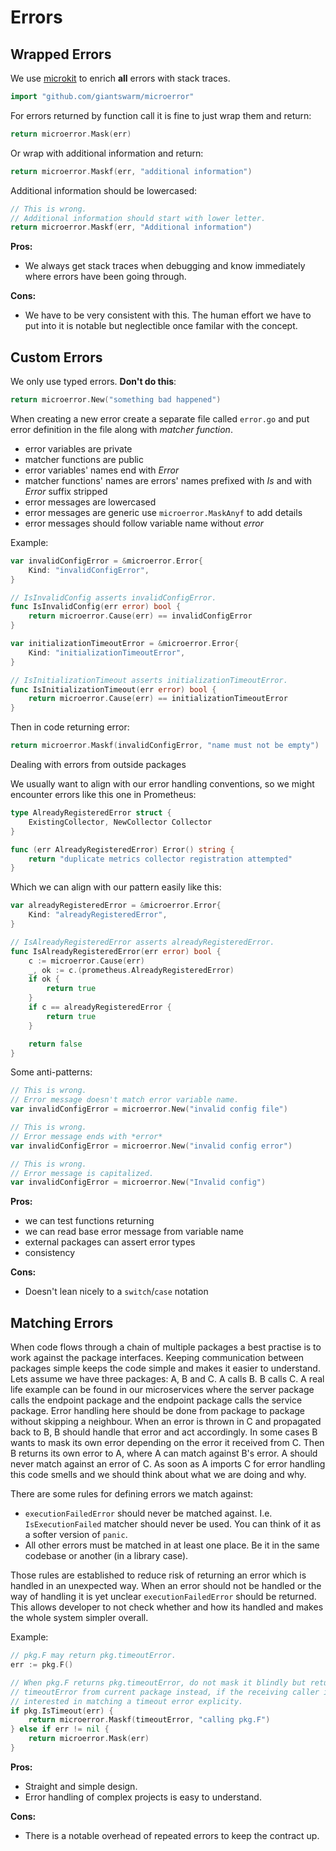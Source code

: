 # Errors


## Wrapped Errors

We use [microkit] to enrich **all** errors with stack traces.

```go
import "github.com/giantswarm/microerror"
```

For errors returned by function call it is fine to just wrap them and return:

```go
return microerror.Mask(err)
```

Or wrap with additional information and return:

```go
return microerror.Maskf(err, "additional information")
```

Additional information should be lowercased:

```go
// This is wrong.
// Additional information should start with lower letter.
return microerror.Maskf(err, "Additional information")
```

**Pros:**

- We always get stack traces when debugging and know immediately where errors
  have been going through.

**Cons:**

- We have to be very consistent with this. The human effort we have to put into
  it is notable but neglectible once familar with the concept.


## Custom Errors

We only use typed errors. **Don't do this**:

```go
return microerror.New("something bad happened")
```

When creating a new error create a separate file called `error.go` and put
error definition in the file along with *matcher function*.

- error variables are private
- matcher functions are public
- error variables' names end with *Error*
- matcher functions' names are errors' names prefixed with *Is* and with
  *Error* suffix stripped
- error messages are lowercased
- error messages are generic use `microerror.MaskAnyf` to add details
- error messages should follow variable name without *error*

Example:

```go
var invalidConfigError = &microerror.Error{
	Kind: "invalidConfigError",
}

// IsInvalidConfig asserts invalidConfigError.
func IsInvalidConfig(err error) bool {
	return microerror.Cause(err) == invalidConfigError
}

var initializationTimeoutError = &microerror.Error{
	Kind: "initializationTimeoutError",
}

// IsInitializationTimeout asserts initializationTimeoutError.
func IsInitializationTimeout(err error) bool {
	return microerror.Cause(err) == initializationTimeoutError
}
```

Then in code returning error:

```go
return microerror.Maskf(invalidConfigError, "name must not be empty")
```

Dealing with errors from outside packages

We usually want to align with our error handling conventions, so we might encounter errors like this one in Prometheus:

```go
type AlreadyRegisteredError struct {
	ExistingCollector, NewCollector Collector
}

func (err AlreadyRegisteredError) Error() string {
	return "duplicate metrics collector registration attempted"
}
```

Which we can align with our pattern easily like this:

```go
var alreadyRegisteredError = &microerror.Error{
	Kind: "alreadyRegisteredError",
}

// IsAlreadyRegisteredError asserts alreadyRegisteredError.
func IsAlreadyRegisteredError(err error) bool {
	c := microerror.Cause(err)
	_, ok := c.(prometheus.AlreadyRegisteredError)
	if ok {
		return true
	}
	if c == alreadyRegisteredError {
		return true
	}

	return false
}
```

Some anti-patterns:

```go
// This is wrong.
// Error message doesn't match error variable name.
var invalidConfigError = microerror.New("invalid config file")

// This is wrong.
// Error message ends with *error*
var invalidConfigError = microerror.New("invalid config error")

// This is wrong.
// Error message is capitalized.
var invalidConfigError = microerror.New("Invalid config")
```

**Pros:**

- we can test functions returning
- we can read base error message from variable name
- external packages can assert error types
- consistency

**Cons:**

- Doesn't lean nicely to a `switch`/`case` notation

[microkit]: https://github.com/giantswarm/microkit

## Matching Errors

When code flows through a chain of multiple packages a best practise is to work
against the package interfaces. Keeping communication between packages simple
keeps the code simple and makes it easier to understand. Lets assume we have
three packages: A, B and C. A calls B. B calls C. A real life example can be
found in our microservices where the server package calls the endpoint package
and the endpoint package calls the service package. Error handling here should
be done from package to package without skipping a neighbour. When an error is
thrown in C and propagated back to B, B should handle that error and act
accordingly. In some cases B wants to mask its own error depending on the error
it received from C. Then B returns its own error to A, where A can match against
B's error. A should never match against an error of C. As soon as A imports C
for error handling this code smells and we should think about what we are doing
and why.

There are some rules for defining errors we match against:

- `executionFailedError` should never be matched against. I.e.
  `IsExecutionFailed` matcher should never be used. You can think of it as
  a softer version of `panic`.
- All other errors must be matched in at least one place. Be it in the same
  codebase or another (in a library case).

Those rules are established to reduce risk of returning an error which is
handled in an unexpected way. When an error should not be handled or the way of
handling it is yet unclear `executionFailedError` should be returned. This
allows developer to not check whether and how its handled and makes the whole
system simpler overall.

Example:

```go
// pkg.F may return pkg.timeoutError.
err := pkg.F()

// When pkg.F returns pkg.timeoutError, do not mask it blindly but return
// timeoutError from current package instead, if the receiving caller is
// interested in matching a timeout error explicity.
if pkg.IsTimeout(err) {
	return microerror.Maskf(timeoutError, "calling pkg.F")
} else if err != nil {
	return microerror.Mask(err)
}
```

**Pros:**

- Straight and simple design.
- Error handling of complex projects is easy to understand.

**Cons:**

- There is a notable overhead of repeated errors to keep the contract up.
